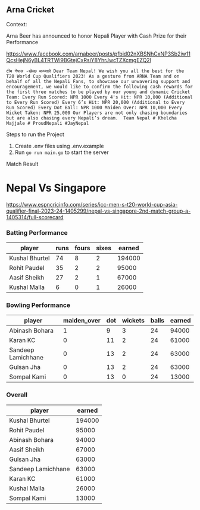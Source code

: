 ## Arna Cricket

Context: 

Arna Beer has announced to honor Nepali Player with Cash Prize for their Performance 

https://www.facebook.com/arnabeer/posts/pfbid02nXBSNhCxNP3Sb2iw11QcsHejN6yBL4TRTWi9BGtejCxRsiY8YhrJwcTZXcmgEZQ2l

`
टीम नेपाल -खेल्छ मज्जाले
Dear Team Nepal! We wish you all the best for the T20 World Cup Qualifiers 2023! As a gesture from ARNA Team and on behalf of all the Nepali Fans, to showcase our unwavering support and encouragement, we would like to confirm the following cash rewards for the first three matches to be played by our young and dynamic Cricket Team:
Every Run Scored: NPR 1000
Every 4's Hit: NPR 10,000 (Additional to Every Run Scored)
Every 6’s Hit: NPR 20,000 (Additional to Every Run Scored)
Every Dot Ball: NPR 1000
Maiden Over: NPR 10,000
Every Wicket Taken: NPR 25,000
Our Players are not only chasing boundaries but are also chasing every Nepali’s dream. 
Team Nepal # Khelcha Majjale # ProudNepali #JayNepal
`

Steps to run the Project 
1. Create .env files using .env.example
2. Run `go run main.go` to start the server

Match Result 

# Nepal Vs Singapore 
https://www.espncricinfo.com/series/icc-men-s-t20-world-cup-asia-qualifier-final-2023-24-1405299/nepal-vs-singapore-2nd-match-group-a-1405314/full-scorecard


### Batting Performance 

| player         | runs | fours | sixes | earned |
|---------------|------|-------|-------|--------|
| Kushal Bhurtel | 74   | 8     | 2     | 194000 |
| Rohit Paudel   | 35   | 2     | 2     | 95000  |
| Aasif Sheikh   | 27   | 2     | 1     | 67000  |
| Kushal Malla   | 6    | 0     | 1     | 26000  |


### Bowling Performance 

| player          | maiden_over | dot | wickets | balls | earned |
|-----------------|-------------|-----|---------|-------|--------|
| Abinash Bohara  | 1           | 9   | 3       | 24    | 94000  |
| Karan KC        | 0           | 11  | 2       | 24    | 61000  |
| Sandeep Lamichhane | 0        | 13  | 2       | 24    | 63000  |
| Gulsan Jha      | 0           | 13  | 2       | 24    | 63000  |
| Sompal Kami     | 0           | 13  | 0       | 24    | 13000  |


### Overall 
| player          | earned |
|-----------------|--------|
| Kushal Bhurtel  | 194000 |
| Rohit Paudel    | 95000  |
| Abinash Bohara  | 94000  |
| Aasif Sheikh    | 67000  |
| Gulsan Jha      | 63000  |
| Sandeep Lamichhane | 63000  |
| Karan KC        | 61000  |
| Kushal Malla    | 26000  |
| Sompal Kami     | 13000  |
